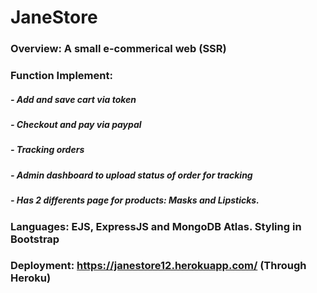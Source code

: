 # JaneStore
### Overview: A small e-commerical web (SSR)
### Function Implement:
  #####  - Add and save cart via token
  #####  - Checkout and pay via paypal
  #####  - Tracking orders
  #####  - Admin dashboard to upload status of order for tracking
  #####  - Has 2 differents page for products: Masks and Lipsticks. 
### Languages: EJS, ExpressJS and MongoDB Atlas. Styling in Bootstrap 
### Deployment: https://janestore12.herokuapp.com/ (Through Heroku)
